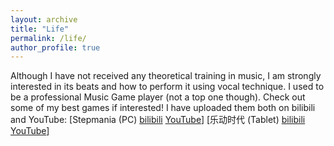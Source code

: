```yaml
---
layout: archive
title: "Life"
permalink: /life/
author_profile: true
---
```

Although I have not received any theoretical training in music, I am strongly interested in its beats and how to perform it using vocal technique. I used to be a professional Music Game player (not a top one though). Check out some of my best games if interested! I have uploaded them both on bilibili and YouTube: [Stepmania (PC) [bilibili](https://www.bilibili.com/video/av67422894/) [YouTube](https://www.youtube.com/watch?v=7mtCqDasRP4&t=332s)] [乐动时代 (Tablet) [bilibili](https://www.bilibili.com/video/av67417951/) [YouTube](https://www.youtube.com/watch?v=ozFUyi3ZzOI)]
